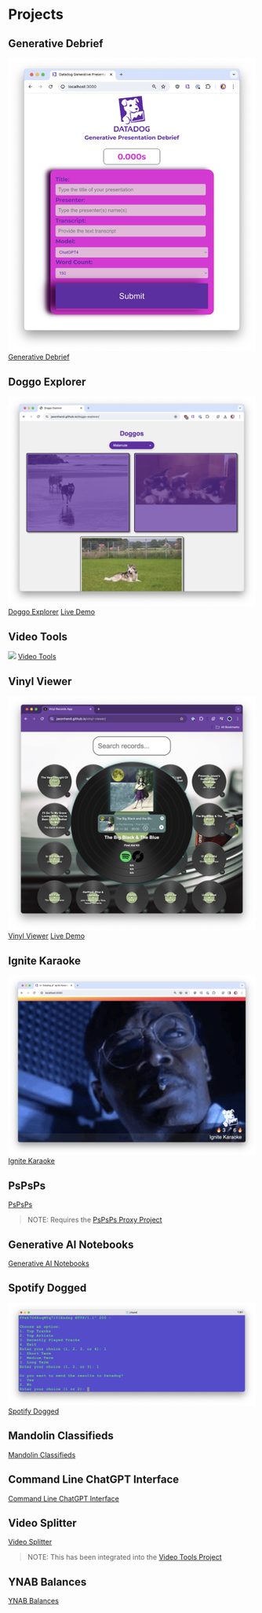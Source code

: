 # Projects

## Generative Debrief
![](https://github.com/jasonhand/generative-debrief/raw/main/images/screenshot.png)
[Generative Debrief](https://github.com/jasonhand/generative-debrief)

## Doggo Explorer
![](https://github.com/jasonhand/doggo-explorer/raw/main/images/doggo-explorer.png)
[Doggo Explorer](https://github.com/jasonhand/doggo-explorer)
[Live Demo](https://jasonhand.github.io/doggo-explorer/)

## Video Tools
![](https://github.com/jasonhand/video_tools/raw/main/tutorial/tutorial1.png)
[Video Tools](https://github.com/jasonhand/video_tools)

## Vinyl Viewer
![](https://github.com/jasonhand/vinyl-viewer/raw/main/images/vinyl-viewer2.png)
[Vinyl Viewer](https://github.com/jasonhand/vinyl-viewer)
[Live Demo](https://jasonhand.github.io/vinyl-viewer/)

## Ignite Karaoke
![](https://github.com/jasonhand/js-ignite-karaoke/raw/main/img/Ignite_Karaoke.png)
[Ignite Karaoke](https://github.com/jasonhand/js-ignite-karaoke)

## PsPsPs
[PsPsPs](https://github.com/jasonhand/pspsps)
>NOTE: Requires the [PsPsPs Proxy Project](https://github.com/jasonhand/psps-proxy)

## Generative AI Notebooks
[Generative AI Notebooks](https://github.com/jasonhand/notebooks)

## Spotify Dogged
![](https://github.com/jasonhand/spotify_dogged/raw/main/img/screenshot_2.png)
[Spotify Dogged](https://github.com/jasonhand/spotify_dogged)

## Mandolin Classifieds
[Mandolin Classifieds](https://github.com/jasonhand/mandolin-classifieds)

## Command Line ChatGPT Interface
[Command Line ChatGPT Interface](https://github.com/jasonhand/cli-gpt-python-chatbot)

## Video Splitter
[Video Splitter](https://github.com/jasonhand/VideoSplitter/raw/master/documentation/clipped_video.png)
>NOTE: This has been integrated into the [Video Tools Project](https://github.com/jasonhand/video_tools)

## YNAB Balances
[YNAB Balances](https://github.com/jasonhand/ynab_balances_to_csv)


